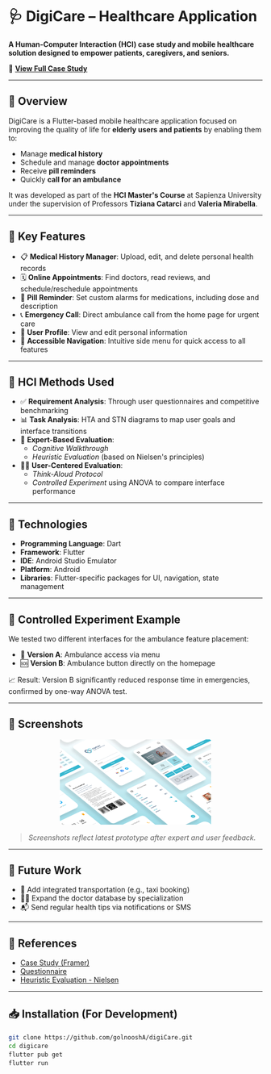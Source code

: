 # 🩺 DigiCare – Healthcare Application

**A Human-Computer Interaction (HCI) case study and mobile healthcare solution designed to empower patients, caregivers, and seniors.**

🔗 [**View Full Case Study**](https://golnooshasady.framer.website/project/digicare)

---

## 📱 Overview

DigiCare is a Flutter-based mobile healthcare application focused on improving the quality of life for **elderly users and patients** by enabling them to:

- Manage **medical history**
- Schedule and manage **doctor appointments**
- Receive **pill reminders**
- Quickly **call for an ambulance**

It was developed as part of the **HCI Master's Course** at Sapienza University under the supervision of Professors **Tiziana Catarci** and **Valeria Mirabella**.

---

## 🎯 Key Features

- 📋 **Medical History Manager**: Upload, edit, and delete personal health records  
- 🗓 **Online Appointments**: Find doctors, read reviews, and schedule/reschedule appointments  
- 💊 **Pill Reminder**: Set custom alarms for medications, including dose and description  
- 📞 **Emergency Call**: Direct ambulance call from the home page for urgent care  
- 👤 **User Profile**: View and edit personal information  
- 🧭 **Accessible Navigation**: Intuitive side menu for quick access to all features  

---

## 🧠 HCI Methods Used

- ✅ **Requirement Analysis**: Through user questionnaires and competitive benchmarking  
- 📊 **Task Analysis**: HTA and STN diagrams to map user goals and interface transitions  
- 🧪 **Expert-Based Evaluation**: 
  - *Cognitive Walkthrough*
  - *Heuristic Evaluation* (based on Nielsen's principles)  
- 🧍‍♀️ **User-Centered Evaluation**:  
  - *Think-Aloud Protocol*
  - *Controlled Experiment* using ANOVA to compare interface performance  

---

## 🔧 Technologies

- **Programming Language**: Dart  
- **Framework**: Flutter  
- **IDE**: Android Studio Emulator  
- **Platform**: Android  
- **Libraries**: Flutter-specific packages for UI, navigation, state management  

---

## 🧪 Controlled Experiment Example

We tested two different interfaces for the ambulance feature placement:

- 📍 **Version A**: Ambulance access via menu  
- 🆘 **Version B**: Ambulance button directly on the homepage  

📈 Result: Version B significantly reduced response time in emergencies, confirmed by one-way ANOVA test.

---

## 📸 Screenshots

<p align="center">
  <img src="./assets/project.png" alt="Project" width="300"/>
</p>

> _Screenshots reflect latest prototype after expert and user feedback._

---

## 🚀 Future Work

- 🚕 Add integrated transportation (e.g., taxi booking)  
- 👨‍⚕️ Expand the doctor database by specialization  
- 📬 Send regular health tips via notifications or SMS  

---

## 📄 References

- [Case Study (Framer)](https://golnooshasady.framer.website/project/digicare)  
- [Questionnaire](https://docs.google.com/forms/d/1YZwpNOiRwFQzKiYiVeLsAr0YSU8Qcjr9OmuqNMyngY4/)  
- [Heuristic Evaluation - Nielsen](https://en.wikipedia.org/wiki/Heuristic_evaluation#Nielsen's_heuristics)

---

## 📥 Installation (For Development)

```bash
git clone https://github.com/golnooshA/digiCare.git
cd digicare
flutter pub get
flutter run
